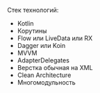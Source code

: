 Стек технологий:
- Kotlin
- Корутины
- Flow или LiveData или RX
- Dagger или Koin
- MVVM
- AdapterDelegates
- Верстка обычная на XML
- Clean Architecture 
- Многомодульность

